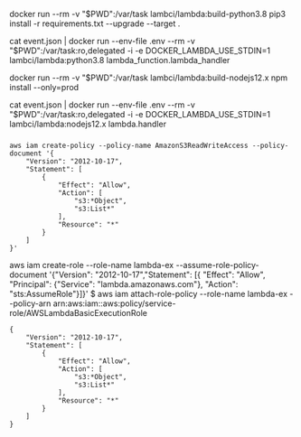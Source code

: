 docker run --rm -v "$PWD":/var/task lambci/lambda:build-python3.8 pip3 install -r requirements.txt --upgrade --target .

cat event.json | docker run --env-file .env --rm -v "$PWD":/var/task:ro,delegated -i -e DOCKER_LAMBDA_USE_STDIN=1 lambci/lambda:python3.8 lambda_function.lambda_handler


docker run --rm -v "$PWD":/var/task lambci/lambda:build-nodejs12.x npm install --only=prod

cat event.json | docker run --env-file .env --rm -v "$PWD":/var/task:ro,delegated -i -e DOCKER_LAMBDA_USE_STDIN=1 lambci/lambda:nodejs12.x lambda.handler

[comment]: <> (cdn_4sitive_com-origin_response)
###
```console
aws iam create-policy --policy-name AmazonS3ReadWriteAccess --policy-document '{
    "Version": "2012-10-17",
    "Statement": [
        {
            "Effect": "Allow",
            "Action": [
                "s3:*Object",
                "s3:List*"
            ],
            "Resource": "*"
        }
    ]
}'
```

aws iam create-role --role-name lambda-ex --assume-role-policy-document '{"Version": "2012-10-17","Statement": [{ "Effect": "Allow", "Principal": {"Service": "lambda.amazonaws.com"}, "Action": "sts:AssumeRole"}]}'
$ aws iam attach-role-policy --role-name lambda-ex --policy-arn arn:aws:iam::aws:policy/service-role/AWSLambdaBasicExecutionRole

```AmazonS3ReadWriteAccess
{
    "Version": "2012-10-17",
    "Statement": [
        {
            "Effect": "Allow",
            "Action": [
                "s3:*Object",
                "s3:List*"
            ],
            "Resource": "*"
        }
    ]
}
```